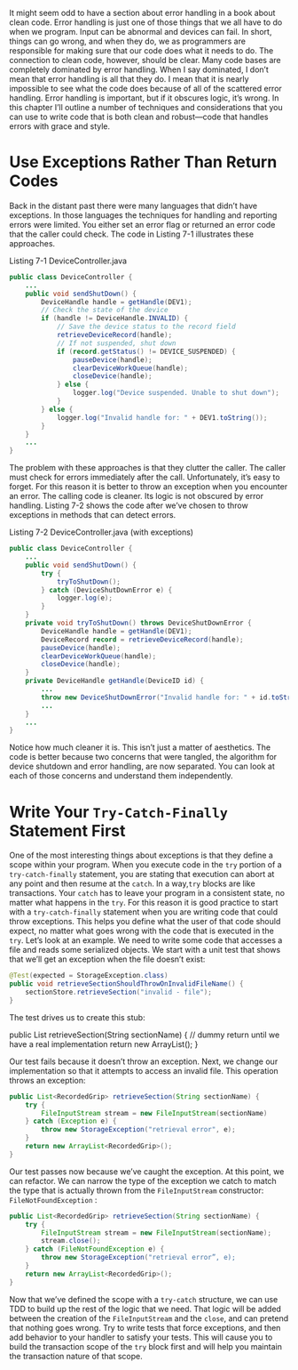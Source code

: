 It might seem odd to have a section about error handling in a book about clean code. Error handling is just one of those things that we all have to do when we program. Input can be abnormal and devices can fail. In short, things can go wrong, and when they do, we as programmers are responsible for making sure that our code does what it needs to do.
The connection to clean code, however, should be clear. Many code bases are completely dominated by error handling. When I say dominated, I don’t mean that error handling is all that they do. I mean that it is nearly impossible to see what the code does because of all of the scattered error handling. Error handling is important, but if it obscures logic, it’s wrong.
In this chapter I’ll outline a number of techniques and considerations that you can use to write code that is both clean and robust—code that handles errors with grace and style.

# Use Exceptions Rather Than Return Codes
Back in the distant past there were many languages that didn’t have exceptions. In those languages the techniques for handling and reporting errors were limited. You either set an error flag or returned an error code that the caller could check. The code in Listing 7-1 illustrates these approaches.

Listing 7-1
DeviceController.java
```java
public class DeviceController {
    ...
    public void sendShutDown() {
        DeviceHandle handle = getHandle(DEV1);
        // Check the state of the device
        if (handle != DeviceHandle.INVALID) {
            // Save the device status to the record field
            retrieveDeviceRecord(handle);
            // If not suspended, shut down
            if (record.getStatus() != DEVICE_SUSPENDED) {
                pauseDevice(handle);
                clearDeviceWorkQueue(handle);
                closeDevice(handle);
            } else {
                logger.log("Device suspended. Unable to shut down");
            }
        } else {
            logger.log("Invalid handle for: " + DEV1.toString());
        }
    }
    ...
}
```

The problem with these approaches is that they clutter the caller. The caller must check for errors immediately after the call. Unfortunately, it’s easy to forget. For this reason it is better to throw an exception when you encounter an error. The calling code is cleaner. Its logic is not obscured by error handling.
Listing 7-2 shows the code after we’ve chosen to throw exceptions in methods that can detect errors.

Listing 7-2
DeviceController.java (with exceptions)
```java
public class DeviceController {
    ...
    public void sendShutDown() {
        try {
            tryToShutDown();
        } catch (DeviceShutDownError e) {
            logger.log(e);
        }
    }
    private void tryToShutDown() throws DeviceShutDownError {
        DeviceHandle handle = getHandle(DEV1);
        DeviceRecord record = retrieveDeviceRecord(handle);
        pauseDevice(handle);
        clearDeviceWorkQueue(handle);
        closeDevice(handle);
    }
    private DeviceHandle getHandle(DeviceID id) {
        ...
        throw new DeviceShutDownError("Invalid handle for: " + id.toString());
        ...
    }
    ...
}
```

Notice how much cleaner it is. This isn’t just a matter of aesthetics. The code is better because two concerns that were tangled, the algorithm for device shutdown and error handling, are now separated. You can look at each of those concerns and understand them independently.

# Write Your `Try-Catch-Finally` Statement First

One of the most interesting things about exceptions is that they define a scope within your program. When you execute code in the `try` portion of a `try-catch-finally` statement, you are stating that execution can abort at any point and then resume at the `catch`.
In a way,`try` blocks are like transactions. Your `catch` has to leave your program in a consistent state, no matter what happens in the `try`. For this reason it is good practice to start with a `try-catch-finally` statement when you are writing code that could throw exceptions. This helps you define what the user of that code should expect, no matter what goes wrong with the code that is executed in the `try`.
Let’s look at an example. We need to write some code that accesses a file and reads some serialized objects.
We start with a unit test that shows that we’ll get an exception when the file doesn’t exist:
```java
@Test(expected = StorageException.class)
public void retrieveSectionShouldThrowOnInvalidFileName() {
    sectionStore.retrieveSection("invalid - file");
}
```

The test drives us to create this stub:

public List<RecordedGrip> retrieveSection(String sectionName) {
    // dummy return until we have a real implementation
    return new ArrayList<RecordedGrip>();
}

Our test fails because it doesn’t throw an exception. Next, we change our implementation so that it attempts to access an invalid file. This operation throws an exception:
```java
public List<RecordedGrip> retrieveSection(String sectionName) {
    try {
        FileInputStream stream = new FileInputStream(sectionName)
    } catch (Exception e) {
        throw new StorageException("retrieval error", e);
    }
    return new ArrayList<RecordedGrip>();
}
```
Our test passes now because we’ve caught the exception. At this point, we can refactor. We can narrow the type of the exception we catch to match the type that is actually thrown from the `FileInputStream` constructor: `FileNotFoundException` :
```java
public List<RecordedGrip> retrieveSection(String sectionName) {
    try {
        FileInputStream stream = new FileInputStream(sectionName);
        stream.close();
    } catch (FileNotFoundException e) {
        throw new StorageException("retrieval error”, e);
    }
    return new ArrayList<RecordedGrip>();
}
```
Now that we’ve defined the scope with a `try-catch` structure, we can use TDD to build up the rest of the logic that we need. That logic will be added between the creation of the `FileInputStream` and the `close`, and can pretend that nothing goes wrong.
Try to write tests that force exceptions, and then add behavior to your handler to satisfy your tests. This will cause you to build the transaction scope of the `try` block first and will help you maintain the transaction nature of that scope.